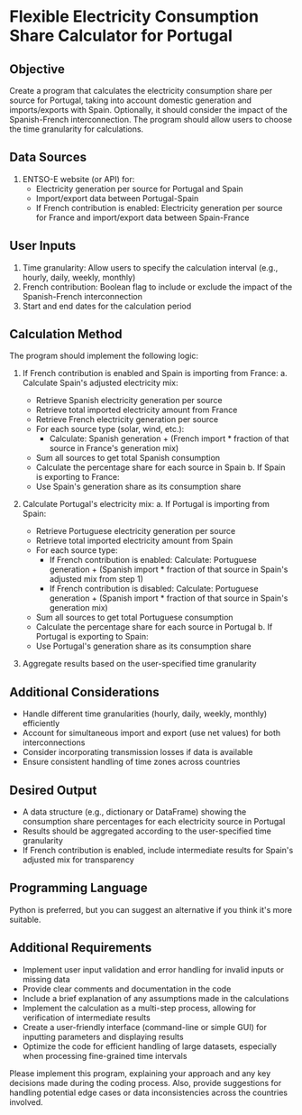# Flexible Electricity Consumption Share Calculator for Portugal

## Objective
Create a program that calculates the electricity consumption share per source for Portugal, taking into account domestic generation and imports/exports with Spain. Optionally, it should consider the impact of the Spanish-French interconnection. The program should allow users to choose the time granularity for calculations.

## Data Sources
1. ENTSO-E website (or API) for:
   - Electricity generation per source for Portugal and Spain
   - Import/export data between Portugal-Spain
   - If French contribution is enabled: Electricity generation per source for France and import/export data between Spain-France

## User Inputs
1. Time granularity: Allow users to specify the calculation interval (e.g., hourly, daily, weekly, monthly)
2. French contribution: Boolean flag to include or exclude the impact of the Spanish-French interconnection
3. Start and end dates for the calculation period

## Calculation Method
The program should implement the following logic:

1. If French contribution is enabled and Spain is importing from France:
   a. Calculate Spain's adjusted electricity mix:
      - Retrieve Spanish electricity generation per source
      - Retrieve total imported electricity amount from France
      - Retrieve French electricity generation per source
      - For each source type (solar, wind, etc.):
        - Calculate: Spanish generation + (French import * fraction of that source in France's generation mix)
      - Sum all sources to get total Spanish consumption
      - Calculate the percentage share for each source in Spain
   b. If Spain is exporting to France:
      - Use Spain's generation share as its consumption share

2. Calculate Portugal's electricity mix:
   a. If Portugal is importing from Spain:
      - Retrieve Portuguese electricity generation per source
      - Retrieve total imported electricity amount from Spain
      - For each source type:
        - If French contribution is enabled:
          Calculate: Portuguese generation + (Spanish import * fraction of that source in Spain's adjusted mix from step 1)
        - If French contribution is disabled:
          Calculate: Portuguese generation + (Spanish import * fraction of that source in Spain's generation mix)
      - Sum all sources to get total Portuguese consumption
      - Calculate the percentage share for each source in Portugal
   b. If Portugal is exporting to Spain:
      - Use Portugal's generation share as its consumption share

3. Aggregate results based on the user-specified time granularity

## Additional Considerations
- Handle different time granularities (hourly, daily, weekly, monthly) efficiently
- Account for simultaneous import and export (use net values) for both interconnections
- Consider incorporating transmission losses if data is available
- Ensure consistent handling of time zones across countries

## Desired Output
- A data structure (e.g., dictionary or DataFrame) showing the consumption share percentages for each electricity source in Portugal
- Results should be aggregated according to the user-specified time granularity
- If French contribution is enabled, include intermediate results for Spain's adjusted mix for transparency

## Programming Language
Python is preferred, but you can suggest an alternative if you think it's more suitable.

## Additional Requirements
- Implement user input validation and error handling for invalid inputs or missing data
- Provide clear comments and documentation in the code
- Include a brief explanation of any assumptions made in the calculations
- Implement the calculation as a multi-step process, allowing for verification of intermediate results
- Create a user-friendly interface (command-line or simple GUI) for inputting parameters and displaying results
- Optimize the code for efficient handling of large datasets, especially when processing fine-grained time intervals

Please implement this program, explaining your approach and any key decisions made during the coding process. Also, provide suggestions for handling potential edge cases or data inconsistencies across the countries involved.
